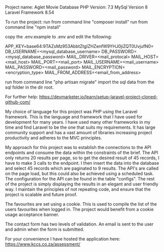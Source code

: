 Project name: Aglet Movie Database
PHP Version: 7.3
MySql Version 8
Laravel Framework 8.54

To run the project:
run from command line "composer install"
run from command line "npm install"

copy the .env.example to .env and edit the following:

APP_KEY=base64:9TAZsMz953AbbtZtgIZHZenfW9YHJ0jiZQT0UvjufN0=
DB_USERNAME=<mysql_database_username>
DB_PASSWORD=<mysql_database_password>
MAIL_DRIVER=<mail_protocal>
MAIL_HOST=<mail_host>
MAIL_PORT=<mail_port>
MAIL_USERNAME=<mail_username>
MAIL_PASSWORD=<mail_password>
MAIL_ENCRYPTION=<encryption_type>
MAIL_FROM_ADDRESS=<email_from_address>

run from command line "php artisan migrate"
import the sql data from the sql folder in the dir root.

For further help: https://devmarketer.io/learn/setup-laravel-project-cloned-github-com/

My choice of language for this project was PHP using the Laravel framework. This is the language and framework that I have used for development for many years. I have used many other frameworks in my time and find Laravel to be the one that suits my requirements. It has large community support and has a vast amount of libraries increasing project productivity and adheres to the MVC principles.

My approach for this project was to establish the connections to the API endpoints and consume the data within the constraints of the brief. The API only returns 20 results per page, so to get the desired result of 45 records, I have to make 3 calls to the endpoint. I then insert the data into the database and select 45 records which are paginated to 9 results. The API's are called on the page load, but this could also be achieved using a scheduled task. The configuration for the API can be found in the table "configs". The rest of the project is simply displaying the results in an elegant and user friendly way. I maintain the principles of not repeating code, and ensure that the project is scalable and future proof.

The favourites are set using a cookie. This is used to compile the list of the users favourites when logged in. The project would benefit from a cookie usage acceptance banner.

The contact form has two levels of validation. An email is sent to the user and admin when the form is submitted.

For your convenience I have hosted the application here: https://www.kccs.co.za/assessment/



